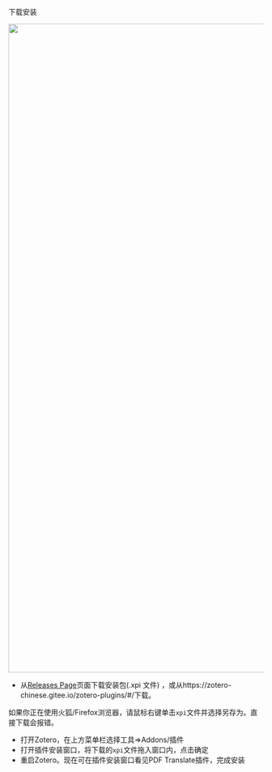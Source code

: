 下载安装

<img src="https://cdn.nlark.com/yuque/0/2022/png/32594373/1664876234651-a31eee7f-3e99-4ba2-ac38-80268d10307c.png" width="1280" id="u62c5a613" class="ne-image">

- 从[Releases Page](https://github.com/windingwind/zotero-pdf-translate/releases)页面下载安装包(.xpi 文件) ，或从https://zotero-chinese.gitee.io/zotero-plugins/#/下载。

如果你正在使用火狐/Firefox浏览器，请鼠标右键单击`xpi`文件并选择另存为。直接下载会报错。

- 打开Zotero，在上方菜单栏选择工具=>Addons/插件
- 打开插件安装窗口，将下载的`xpi`文件拖入窗口内，点击确定
- 重启Zotero。现在可在插件安装窗口看见PDF Translate插件，完成安装